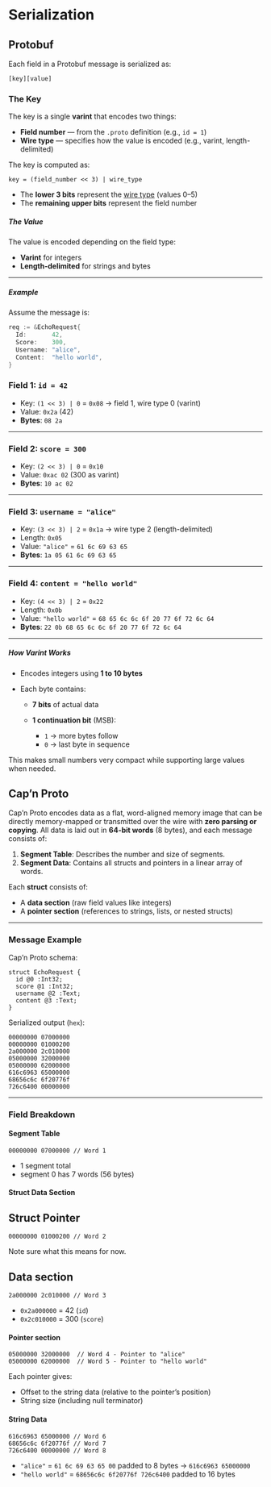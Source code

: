 # Serialization

## Protobuf

Each field in a Protobuf message is serialized as:

```
[key][value]
```

### The Key

The key is a single **varint** that encodes two things:

* **Field number** — from the `.proto` definition (e.g., `id = 1`)
* **Wire type** — specifies how the value is encoded (e.g., varint, length-delimited)

The key is computed as:

```
key = (field_number << 3) | wire_type
```

* The **lower 3 bits** represent the [wire type](https://protobuf.dev/programming-guides/encoding/) (values 0–5)
* The **remaining upper bits** represent the field number

##### The Value

The value is encoded depending on the field type:

* **Varint** for integers
* **Length-delimited** for strings and bytes

---

##### Example

Assume the message is:

```go
req := &EchoRequest{
  Id:       42,
  Score:    300,
  Username: "alice",
  Content:  "hello world",
}
```

### Field 1: `id = 42`

* Key: `(1 << 3) | 0` = `0x08` → field 1, wire type 0 (varint)
* Value: `0x2a` (42)
* **Bytes**: `08 2a`

---

### Field 2: `score = 300`

* Key: `(2 << 3) | 0` = `0x10`
* Value: `0xac 02` (300 as varint)
* **Bytes**: `10 ac 02`

---

### Field 3: `username = "alice"`

* Key: `(3 << 3) | 2` = `0x1a` → wire type 2 (length-delimited)
* Length: `0x05`
* Value: `"alice"` = `61 6c 69 63 65`
* **Bytes**: `1a 05 61 6c 69 63 65`

---

### Field 4: `content = "hello world"`

* Key: `(4 << 3) | 2` = `0x22`
* Length: `0x0b`
* Value: `"hello world"` = `68 65 6c 6c 6f 20 77 6f 72 6c 64`
* **Bytes**: `22 0b 68 65 6c 6c 6f 20 77 6f 72 6c 64`



---

##### How Varint Works

* Encodes integers using **1 to 10 bytes**
* Each byte contains:

  * **7 bits** of actual data
  * **1 continuation bit** (MSB):

    * `1` → more bytes follow
    * `0` → last byte in sequence

This makes small numbers very compact while supporting large values when needed.

## Cap’n Proto

Cap’n Proto encodes data as a flat, word-aligned memory image that can be directly memory-mapped or transmitted over the wire with **zero parsing or copying**. All data is laid out in **64-bit words** (8 bytes), and each message consists of:

1. **Segment Table**: Describes the number and size of segments.
2. **Segment Data**: Contains all structs and pointers in a linear array of words.

Each **struct** consists of:

* A **data section** (raw field values like integers)
* A **pointer section** (references to strings, lists, or nested structs)

---

### Message Example

Cap’n Proto schema:

```capnp
struct EchoRequest {
  id @0 :Int32;
  score @1 :Int32;
  username @2 :Text;
  content @3 :Text;
}
```

Serialized output (`hex`):

```
00000000 07000000 
00000000 01000200 
2a000000 2c010000 
05000000 32000000 
05000000 62000000 
616c6963 65000000 
68656c6c 6f20776f 
726c6400 00000000
```

---

### Field Breakdown

#### Segment Table

```
00000000 07000000 // Word 1
```

* 1 segment total
* segment 0 has 7 words (56 bytes)

#### Struct Data Section

## Struct Pointer

```
00000000 01000200 // Word 2
```

Note sure what this means for now.

## Data section

```
2a000000 2c010000 // Word 3
```

* `0x2a000000` = 42 (`id`)
* `0x2c010000` = 300 (`score`)

#### Pointer section

```
05000000 32000000  // Word 4 - Pointer to "alice"
05000000 62000000  // Word 5 - Pointer to "hello world"
```

Each pointer gives:

* Offset to the string data (relative to the pointer’s position)
* String size (including null terminator)

#### String Data

```
616c6963 65000000 // Word 6
68656c6c 6f20776f // Word 7
726c6400 00000000 // Word 8
```

* `"alice"` = `61 6c 69 63 65 00` padded to 8 bytes → `616c6963 65000000`
* `"hello world"` = `68656c6c 6f20776f 726c6400` padded to 16 bytes

